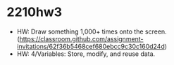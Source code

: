 # 2210hw3
- HW: Draw something 1,000+ times onto the screen. (https://classroom.github.com/assignment-invitations/62f36b5468cef680ebcc9c30c160d24d)
- HW: 4/Variables: Store, modify, and reuse data.
